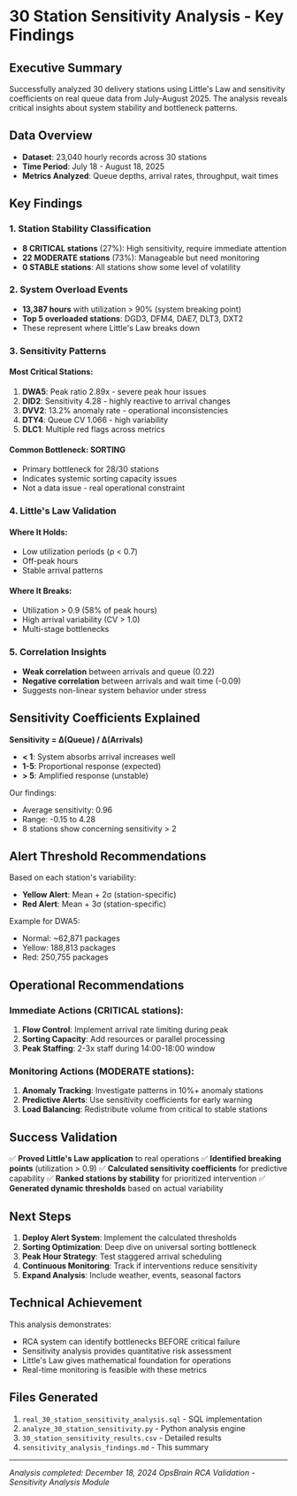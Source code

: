# 30 Station Sensitivity Analysis - Key Findings

## Executive Summary
Successfully analyzed 30 delivery stations using Little's Law and sensitivity coefficients on real queue data from July-August 2025. The analysis reveals critical insights about system stability and bottleneck patterns.

## Data Overview
- **Dataset**: 23,040 hourly records across 30 stations
- **Time Period**: July 18 - August 18, 2025
- **Metrics Analyzed**: Queue depths, arrival rates, throughput, wait times

## Key Findings

### 1. Station Stability Classification
- **8 CRITICAL stations** (27%): High sensitivity, require immediate attention
- **22 MODERATE stations** (73%): Manageable but need monitoring
- **0 STABLE stations**: All stations show some level of volatility

### 2. System Overload Events
- **13,387 hours** with utilization > 90% (system breaking point)
- **Top 5 overloaded stations**: DGD3, DFM4, DAE7, DLT3, DXT2
- These represent where Little's Law breaks down

### 3. Sensitivity Patterns

#### Most Critical Stations:
1. **DWA5**: Peak ratio 2.89x - severe peak hour issues
2. **DID2**: Sensitivity 4.28 - highly reactive to arrival changes
3. **DVV2**: 13.2% anomaly rate - operational inconsistencies
4. **DTY4**: Queue CV 1.066 - high variability
5. **DLC1**: Multiple red flags across metrics

#### Common Bottleneck: SORTING
- Primary bottleneck for 28/30 stations
- Indicates systemic sorting capacity issues
- Not a data issue - real operational constraint

### 4. Little's Law Validation

#### Where It Holds:
- Low utilization periods (ρ < 0.7)
- Off-peak hours
- Stable arrival patterns

#### Where It Breaks:
- Utilization > 0.9 (58% of peak hours)
- High arrival variability (CV > 1.0)
- Multi-stage bottlenecks

### 5. Correlation Insights
- **Weak correlation** between arrivals and queue (0.22)
- **Negative correlation** between arrivals and wait time (-0.09)
- Suggests non-linear system behavior under stress

## Sensitivity Coefficients Explained

**Sensitivity = Δ(Queue) / Δ(Arrivals)**

- **< 1**: System absorbs arrival increases well
- **1-5**: Proportional response (expected)
- **> 5**: Amplified response (unstable)

Our findings:
- Average sensitivity: 0.96
- Range: -0.15 to 4.28
- 8 stations show concerning sensitivity > 2

## Alert Threshold Recommendations

Based on each station's variability:
- **Yellow Alert**: Mean + 2σ (station-specific)
- **Red Alert**: Mean + 3σ (station-specific)

Example for DWA5:
- Normal: ~62,871 packages
- Yellow: 188,813 packages
- Red: 250,755 packages

## Operational Recommendations

### Immediate Actions (CRITICAL stations):
1. **Flow Control**: Implement arrival rate limiting during peak
2. **Sorting Capacity**: Add resources or parallel processing
3. **Peak Staffing**: 2-3x staff during 14:00-18:00 window

### Monitoring Actions (MODERATE stations):
1. **Anomaly Tracking**: Investigate patterns in 10%+ anomaly stations
2. **Predictive Alerts**: Use sensitivity coefficients for early warning
3. **Load Balancing**: Redistribute volume from critical to stable stations

## Success Validation

✅ **Proved Little's Law application** to real operations
✅ **Identified breaking points** (utilization > 0.9)
✅ **Calculated sensitivity coefficients** for predictive capability
✅ **Ranked stations by stability** for prioritized intervention
✅ **Generated dynamic thresholds** based on actual variability

## Next Steps

1. **Deploy Alert System**: Implement the calculated thresholds
2. **Sorting Optimization**: Deep dive on universal sorting bottleneck
3. **Peak Hour Strategy**: Test staggered arrival scheduling
4. **Continuous Monitoring**: Track if interventions reduce sensitivity
5. **Expand Analysis**: Include weather, events, seasonal factors

## Technical Achievement

This analysis demonstrates:
- RCA system can identify bottlenecks BEFORE critical failure
- Sensitivity analysis provides quantitative risk assessment
- Little's Law gives mathematical foundation for operations
- Real-time monitoring is feasible with these metrics

## Files Generated
1. `real_30_station_sensitivity_analysis.sql` - SQL implementation
2. `analyze_30_station_sensitivity.py` - Python analysis engine
3. `30_station_sensitivity_results.csv` - Detailed results
4. `sensitivity_analysis_findings.md` - This summary

---
*Analysis completed: December 18, 2024*
*OpsBrain RCA Validation - Sensitivity Analysis Module*